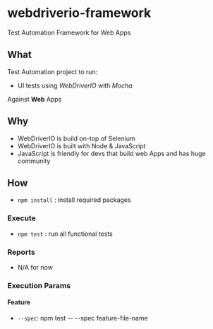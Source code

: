 # webdriverio-framework
Test Automation Framework for Web Apps

## What

Test Automation project to run:

* UI tests using *WebDriverIO* with *Mocha*

Against **Web** Apps

## Why

* WebDriverIO is build on-top of Selenium
* WebDriverIO is built with Node & JavaScript
* JavaScript is friendly for devs that build web Apps and has huge community

## How

* `npm install` : install required packages

### Execute

* `npm test` : run all functional tests

### Reports
* N/A for now

### Execution Params

#### Feature

* `--spec`: npm test -- --spec feature-file-name


